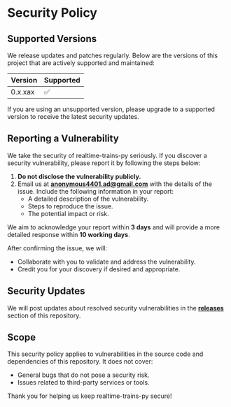 # Security Policy

## Supported Versions

We release updates and patches regularly. Below are the versions of this project that are actively supported and maintained:

| Version | Supported          |
|---------|--------------------|
| 0.x.xax | :white_check_mark: |

If you are using an unsupported version, please upgrade to a supported version to receive the latest security updates.

## Reporting a Vulnerability

We take the security of realtime-trains-py seriously. If you discover a security vulnerability, please report it by following the steps below:

1. **Do not disclose the vulnerability publicly.** 
2. Email us at **[anonymous4401.ad@gmail.com](mailto:anonymous4401.ad@gmail.com)** with the details of the issue. Include the following information in your report:
   - A detailed description of the vulnerability.
   - Steps to reproduce the issue.
   - The potential impact or risk.

We aim to acknowledge your report within **3 days** and will provide a more detailed response within **10 working days**. 

After confirming the issue, we will:
- Collaborate with you to validate and address the vulnerability.
- Credit you for your discovery if desired and appropriate.

## Security Updates

We will post updates about resolved security vulnerabilities in the **[releases](https://github.com/anonymous44401/realtime-trains-py/releases)** section of this repository.

## Scope

This security policy applies to vulnerabilities in the source code and dependencies of this repository. It does not cover:
- General bugs that do not pose a security risk.
- Issues related to third-party services or tools.

Thank you for helping us keep realtime-trains-py secure!